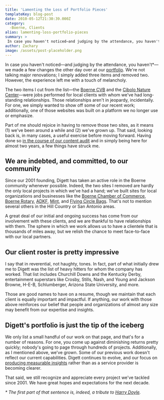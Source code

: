 ```yaml
---
title: 'Lamenting the Loss of Portfolio Pieces'
templateKey: blog-post
date: 2010-05-12T21:30:39.000Z
category: 
  -Boerne, Clients
alias: lamenting-loss-portfolio-pieces
summary: > 
 In case you haven't noticed—and judging by the attendance, you haven't*—we made a few changes the other day over at our portfolio. We're not talking major renovations; I simply added three items and removed two. However, the experience left me with a touch of melancholy.  The two items I cut from the list—the Boerne CVB and the Cibolo Nature Center—were jobs performed for local clients with whom we've had long-standing relationships. Those relationships aren't in jeopardy, incidentally. For one, we simply wanted to show off some of our recent work; additionally, one of those websites was built on a platform we no longer use or emphasize.
author: Zachary
image: /assets/post-placeholder.png
---
```


In case you haven't noticed—and judging by the attendance, you haven't\*—we made a few changes the other day over at our [portfolio](/our-work "portfolio"). We're not talking major renovations; I simply added three items and removed two. However, the experience left me with a touch of melancholy.

The two items I cut from the list—the [Boerne CVB](http://www.visitboerne.org "Boerne CVB") and the [Cibolo Nature Center](http://www.cibolo.org/ "Cibolo Nature Center")—were jobs performed for local clients with whom we've had long-standing relationships. Those relationships aren't in jeopardy, incidentally. For one, we simply wanted to show off some of our recent work; additionally, one of those websites was built on a platform we no longer use or emphasize.

Part of me should rejoice in having to remove those two sites, as it means (1) we've been around a while and (2) we've grown up. That said, looking back is, in many cases, a useful exercise before moving forward. Having done so [in the course of our content audit](/2010/02/23/building-case-content-audit "in the course of our content audit") and in simply being here for almost two years, a few things have struck me.

We are indebted, and committed, to our community
------------------------------------------------

Since our 2001 founding, Digett has taken an active role in the Boerne community whenever possible. Indeed, the two sites I removed are hardly the only local projects in which we've had a hand; we've built sites for local organizations and businesses like the [Boerne Chamber of Commerce](http://www.boerne.org "Boerne Chamber of Commerce"), [Boerne Rotary](http://www.boernerotary.org "Boerne Rotary"), [ADKF](http://www.adkf.com/ "ADKF"), [Mint](http://www.ohmint.com "Mint"), and [Flying Circle Bags](http://www.flyingcirclebags.com "Flying Circle Bags"). That's not to mention several others in the Hill Country or San Antonio areas.

A great deal of our initial and ongoing success has come from our involvement with these clients, and we are thankful to have relationships with them. The sphere in which we work allows us to have a clientele that is thousands of miles away, but we relish the chance to meet face-to-face with our local partners.

Our client roster is pretty impressive
--------------------------------------

I say that in reverential, not haughty, tones. In fact, part of what initially drew me to Digett was the list of heavy hitters for whom the company has worked. That list includes Churchill Downs and the Kentucky Derby, entertainment superstars like Crosby, Stills, Nash, and Young and Jackson Browne, H-E-B, Schlumberger, Arizona State University, and more.

Those are good names to have on a resume, though we maintain that each client is equally important and impactful. If anything, our work with those above reinforces our belief that people and organizations of almost any size may benefit from our expertise and insights.

Digett's portfolio is just the tip of the iceberg
-------------------------------------------------

We only list a small handful of our work on that page, and that's for a number of reasons. For one, you come up against diminishing returns pretty quickly; nobody's going to page through hundreds of projects. Additionally, as I mentioned above, we've grown. Some of our previous work doesn't reflect our current capabilities. Digett continues to evolve, and our focus on [producing measurable insights](/2010/02/01/metrics-are-good-insight-better "producing measurable insights") rather than as a service provider is becoming clearer.

That said, we still recognize and appreciate every project we've tackled since 2001. We have great hopes and expectations for the next decade.

_\* The first part of that sentence is, indeed, a tribute to [Harry Doyle](http://www.baseball-almanac.com/quotes/major_league_quotes.shtml "Harry Doyle")._